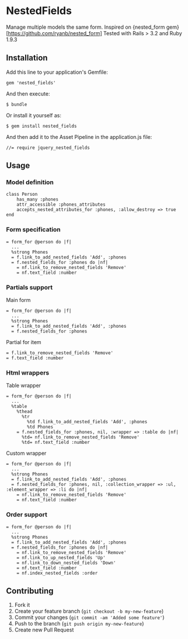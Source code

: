# NestedFields

Manage multiple models the same form. Inspired on {nested_form gem}[https://github.com/ryanb/nested_form]
Tested with Rails > 3.2 and Ruby 1.9.3

## Installation

Add this line to your application's Gemfile:

    gem 'nested_fields'

And then execute:

    $ bundle

Or install it yourself as:

    $ gem install nested_fields

And then add it to the Asset Pipeline in the application.js file:    

	//= require jquery_nested_fields

## Usage

### Model definition

	class Person
		has_many :phones
		attr_accessible :phones_attributes
		accepts_nested_attributes_for :phones, :allow_destroy => true
	end

### Form specification

	= form_for @person do |f|
	  ...
	  %strong Phones
	  = f.link_to_add_nested_fields 'Add', :phones
	  = f.nested_fields_for :phones do |nf|
	    = nf.link_to_remove_nested_fields 'Remove'
	    = nf.text_field :number	

### Partials support

Main form

	= form_for @person do |f|
	  ...
	  %strong Phones
	  = f.link_to_add_nested_fields 'Add', :phones
	  = f.nested_fields_for :phones

Partial for item

    = f.link_to_remove_nested_fields 'Remove'
    = f.text_field :number	

### Html wrappers

Table wrapper

	= form_for @person do |f|
	  ...
	  %table
	  	%thead
	  	  %tr
	  	    %td f.link_to_add_nested_fields 'Add', :phones
	  	    %td Phones
        = f.nested_fields_for :phones, nil, :wrapper => :table do |nf|
	      %td= nf.link_to_remove_nested_fields 'Remove'
	      %td= nf.text_field :number

Custom wrapper

	= form_for @person do |f|
	  ...
	  %strong Phones
	  = f.link_to_add_nested_fields 'Add', :phones
	  = f.nested_fields_for :phones, nil, :collection_wrapper => :ul, :element_wrapper => :li do |nf|
	    = nf.link_to_remove_nested_fields 'Remove'
	    = nf.text_field :number	

### Order support

	= form_for @person do |f|
	  ...
	  %strong Phones
	  = f.link_to_add_nested_fields 'Add', :phones
	  = f.nested_fields_for :phones do |nf|
	    = nf.link_to_remove_nested_fields 'Remove'
	    = nf.link_to_up_nested_fields 'Up'
	    = nf.link_to_down_nested_fields 'Down'
	    = nf.text_field :number
	    = nf.index_nested_fields :order

## Contributing

1. Fork it
2. Create your feature branch (`git checkout -b my-new-feature`)
3. Commit your changes (`git commit -am 'Added some feature'`)
4. Push to the branch (`git push origin my-new-feature`)
5. Create new Pull Request

